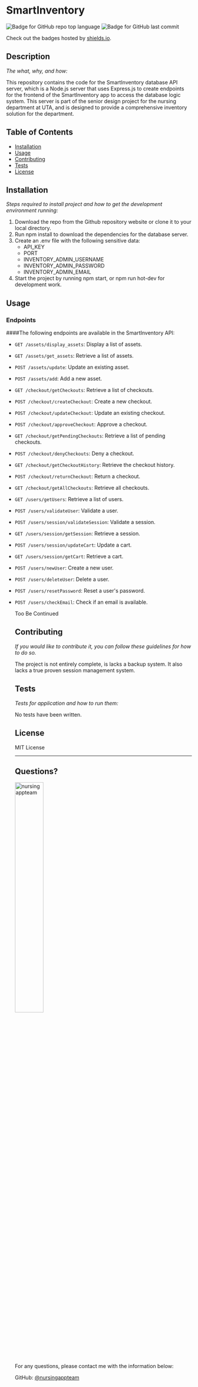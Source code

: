 # SmartInventory

  ![Badge for GitHub repo top language](https://img.shields.io/github/languages/top/nursingappteam/SmartInventory-backend?style=flat&logo=appveyor) ![Badge for GitHub last commit](https://img.shields.io/github/last-commit/nursingappteam/SmartInventory-backend?style=flat&logo=appveyor)

  Check out the badges hosted by [shields.io](https://shields.io/).


  ## Description

  *The what, why, and how:*

  This repository contains the code for the SmartInventory database API server, which is a Node.js server that uses Express.js to create endpoints for the frontend of the SmartInventory app to access the database logic system. This server is part of the senior design project for the nursing department at UTA, and is designed to provide a comprehensive inventory solution for the department.

  ## Table of Contents
  * [Installation](#installation)
  * [Usage](#usage)
  * [Contributing](#contributing)
  * [Tests](#tests)
  * [License](#license)

  ## Installation

  *Steps required to install project and how to get the development environment running:*

1. Download the repo from the Github repository website or clone it to your local directory.
2. Run npm install to download the dependencies for the database server.
3. Create an .env file with the following sensitive data:
    - API_KEY
    - PORT
    - INVENTORY_ADMIN_USERNAME
    - INVENTORY_ADMIN_PASSWORD
    - INVENTORY_ADMIN_EMAIL
4. Start the project by running npm start, or npm run hot-dev for development work.


  ## Usage

  ### Endpoints

####The following endpoints are available in the SmartInventory API:

- `GET /assets/display_assets`: Display a list of assets.
- `GET /assets/get_assets`: Retrieve a list of assets.
- `POST /assets/update`: Update an existing asset.
- `POST /assets/add`: Add a new asset.
- `GET /checkout/getCheckouts`: Retrieve a list of checkouts.
- `POST /checkout/createCheckout`: Create a new checkout.
- `POST /checkout/updateCheckout`: Update an existing checkout.
- `POST /checkout/approveCheckout`: Approve a checkout.
- `GET /checkout/getPendingCheckouts`: Retrieve a list of pending checkouts.
- `POST /checkout/denyCheckouts`: Deny a checkout.
- `GET /checkout/getCheckoutHistory`: Retrieve the checkout history.
- `POST /checkout/returnCheckout`: Return a checkout.
- `GET /checkout/getAllCheckouts`: Retrieve all checkouts.
- `GET /users/getUsers`: Retrieve a list of users.
- `POST /users/validateUser`: Validate a user.
- `POST /users/session/validateSession`: Validate a session.
- `GET /users/session/getSession`: Retrieve a session.
- `POST /users/session/updateCart`: Update a cart.
- `GET /users/session/getCart`: Retrieve a cart.
- `POST /users/newUser`: Create a new user.
- `POST /users/deleteUser`: Delete a user.
- `POST /users/resetPassword`: Reset a user's password.
- `POST /users/checkEmail`: Check if an email is available.


  Too Be Continued

  ## Contributing

  *If you would like to contribute it, you can follow these guidelines for how to do so.*

  The project is not entirely complete, is lacks a backup system. It also lacks a true proven session management system.

  ## Tests

  *Tests for application and how to run them:*

  No tests have been written.

  ## License

  MIT License

  ---

  ## Questions?

  <img src="https://avatars.githubusercontent.com/u/108439970?v=4" alt="nursingappteam" width="40%" />

  For any questions, please contact me with the information below:

  GitHub: [@nursingappteam](https://api.github.com/users/nursingappteam)

